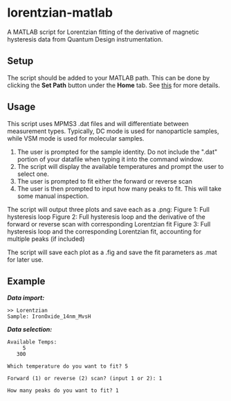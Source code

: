 # lorentzian-matlab
A MATLAB script for Lorentzian fitting of the derivative of magnetic hysteresis data from Quantum Design instrumentation.

## Setup
The script should be added to your MATLAB path. This can be done by clicking the **Set Path** button under the **Home** tab. See [this](https://www.mathworks.com/help/matlab/matlab_env/add-remove-or-reorder-folders-on-the-search-path.html) for more details.

## Usage
This script uses MPMS3 .dat files and will differentiate between measurement types. Typically, DC mode is used for nanoparticle samples, while VSM mode is used for molecular samples.

1. The user is prompted for the sample identity. Do not include the ".dat" portion of your datafile when typing it into the command window.
2. The script will display the available temperatures and prompt the user to select one. 
3. The user is prompted to fit either the forward or reverse scan
4. The user is then prompted to input how many peaks to fit. This will take some manual inspection.

The script will output three plots and save each as a .png:
  Figure 1: Full hysteresis loop
  Figure 2: Full hysteresis loop and the derivative of the forward or reverse scan with corresponding Lorentzian fit
  Figure 3: Full hysteresis loop and the corresponding Lorentzian fit, accounting for multiple peaks (if included)
  
The script will save each plot as a .fig and save the fit parameters as .mat for later use.

## Example
**_Data import:_**
```
>> Lorentzian
Sample: IronOxide_14nm_MvsH

```
**_Data selection:_**
```
Available Temps: 
     5
   300
   
Which temperature do you want to fit? 5

Forward (1) or reverse (2) scan? (input 1 or 2): 1

How many peaks do you want to fit? 1
```

